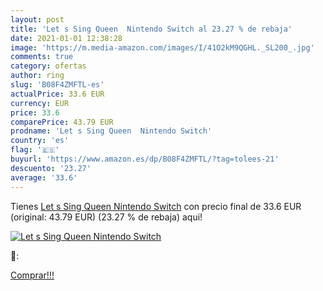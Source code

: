 ```yaml
---
layout: post
title: 'Let s Sing Queen  Nintendo Switch al 23.27 % de rebaja'
date: 2021-01-01 12:38:28
image: 'https://m.media-amazon.com/images/I/41O2kM9QGHL._SL200_.jpg'
comments: true
category: ofertas
author: ring
slug: 'B08F4ZMFTL-es'
actualPrice: 33.6 EUR
currency: EUR
price: 33.6
comparePrice: 43.79 EUR
prodname: 'Let s Sing Queen  Nintendo Switch'
country: 'es'
flag: '🇪🇸'
buyurl: 'https://www.amazon.es/dp/B08F4ZMFTL/?tag=tolees-21'
descuento: '23.27'
average: '33.6'
---
```


Tienes [Let s Sing Queen  Nintendo Switch](https://www.amazon.es/dp/B08F4ZMFTL/?tag=tolees-21) con precio final de  33.6 EUR (original: 43.79 EUR) (23.27 %  de rebaja) aqui!

[![Let s Sing Queen  Nintendo Switch](https://m.media-amazon.com/images/I/41O2kM9QGHL._SL200_.jpg)](https://www.amazon.es/dp/B08F4ZMFTL/?tag=tolees-21)

🔎:


[Comprar!!!](https://www.amazon.es/dp/B08F4ZMFTL/?tag=tolees-21)
